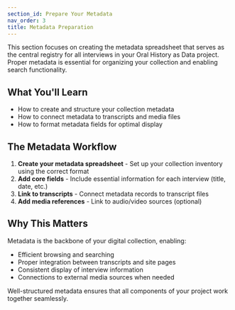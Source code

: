 ```yaml
---
section_id: Prepare Your Metadata
nav_order: 3
title: Metadata Preparation
---
```


<!-- This section has been replaced by the new combined 'Prepare Your Content' documentation. Please see ../prepare-content.md for the latest workflow. -->

This section focuses on creating the metadata spreadsheet that serves as the central registry for all interviews in your Oral History as Data project. Proper metadata is essential for organizing your collection and enabling search functionality.

## What You'll Learn

- How to create and structure your collection metadata
- How to connect metadata to transcripts and media files
- How to format metadata fields for optimal display

## The Metadata Workflow

1. **Create your metadata spreadsheet** - Set up your collection inventory using the correct format
2. **Add core fields** - Include essential information for each interview (title, date, etc.)
3. **Link to transcripts** - Connect metadata records to transcript files
4. **Add media references** - Link to audio/video sources (optional)

## Why This Matters

Metadata is the backbone of your digital collection, enabling:

- Efficient browsing and searching
- Proper integration between transcripts and site pages
- Consistent display of interview information
- Connections to external media sources when needed

Well-structured metadata ensures that all components of your project work together seamlessly.

